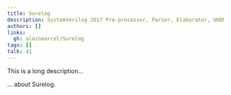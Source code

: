 ```yaml
---
title: Surelog
description: SystemVerilog 2017 Pre-processor, Parser, Elaborator, UHDM Compiler
authors: []
links:
  gh: alainmarcel/Surelog
tags: []
talk: 41
---
```


This is a long description...
<!--more-->
... about Surelog.
